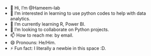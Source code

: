 - 👋 Hi, I’m @Hameem-lab
- 👀 I’m interested in learning to use python codes to help with data analytics.
- 🌱 I’m currently learning R, Power BI.
- 💞️ I’m looking to collaborate on Python projects.
- 📫 How to reach me: by email.
- 😄 Pronouns: He/Him.
- ⚡ Fun fact: I literally a newbie in this space :D.

<!---
Hameem-lab/Hameem-lab is a ✨ special ✨ repository because its `README.md` (this file) appears on your GitHub profile.
You can click the Preview link to take a look at your changes.
--->
